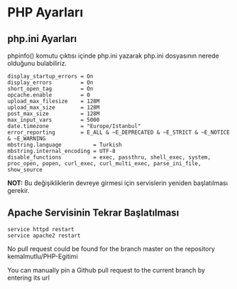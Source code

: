 # PHP Ayarları

## php.ini Ayarları

phpinfo() komutu çıktısı içinde php.ini yazarak php.ini dosyasının nerede olduğunu bulabiliriz.
```
display_startup_errors = On
display_errors         = On
short_open_tag         = On
opcache.enable         = 0
upload_max_filesize    = 128M
upload_max_size        = 128M
post_max_size          = 128M
max_input_vars         = 5000
date.timezone          = "Europe/Istanbul"
error_reporting        = E_ALL & ~E_DEPRECATED & ~E_STRICT & ~E_NOTICE & ~E_WARNING
mbstring.language          = Turkish
mbstring.internal_encoding = UTF-8
disable_functions          = exec, passthru, shell_exec, system, proc_open, popen, curl_exec, curl_multi_exec, parse_ini_file, show_source
```

**NOT:** Bu değişikliklerin devreye girmesi için servislerin yeniden başlatılması gerekir.

## Apache Servisinin Tekrar Başlatılması
```
service httpd restart
service apache2 restart
```
No pull request could be found for the branch master on the repository kemalmutlu/PHP-Egitimi

You can manually pin a Github pull request to the current branch by entering its url

